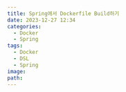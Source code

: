 ```yaml
---
title: Spring에서 Dockerfile Build하기
date: 2023-12-27 12:34
categories:
  - Docker
  - Spring
tags:
  - Docker
  - DSL
  - Spring
image: 
path:
---
```

